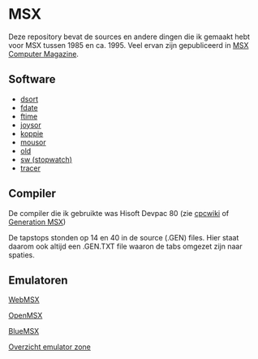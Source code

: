 # MSX
Deze repository bevat de sources en andere dingen die ik gemaakt hebt voor MSX tussen 1985 en ca. 1995.
Veel ervan zijn gepubliceerd in
[MSX Computer Magazine](https://msxcomputermagazine.nl/).

## Software

- [dsort](./dsort/README.md)
- [fdate](./fdate/README.md)
- [ftime](./ftime/README.md)
- [joysor](./joysor/README.md)
- [koppie](./koppie/README.md)
- [mousor](./joysor/README.md)
- [old](./old/README.md)
- [sw (stopwatch)](./sw/README.md)
- [tracer](./tracer/README.md)


## Compiler
De compiler die ik gebruikte was Hisoft Devpac 80 
(zie [cpcwiki](http://www.cpcwiki.eu/index.php/Hisoft_Devpac_80) 
of [Generation MSX](https://www.generation-msx.nl/software/hisoft/devpac80/2494/))

De tapstops stonden op 14 en 40 in de source (.GEN) files. Hier staat daarom ook altijd een .GEN.TXT
file waaron de tabs omgezet zijn naar spaties.


## Emulatoren
[WebMSX](https://webmsx.org/)

[OpenMSX](https://openmsx.org/)

[BlueMSX](http://bluemsx.msxblue.com/)

[Overzicht emulator zone](http://www.emulator-zone.com/doc.php/msx/)
